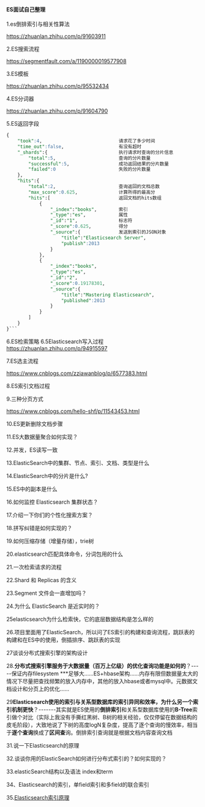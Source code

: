 #### ES面试自己整理

1.es倒排索引与相关性算法

https://zhuanlan.zhihu.com/p/91603911

2.ES搜索流程

https://segmentfault.com/a/1190000019577908

3.ES模板

https://zhuanlan.zhihu.com/p/95532434

4.ES分词器

https://zhuanlan.zhihu.com/p/91604790

5.ES返回字段

```sql
{
    "took":4,                            请求花了多少时间
    "time_out":false,				  	 有没有超时
    "_shards":{    						 执行请求时查询的分片信息
        "total":5,     					 查询的分片数量
        "successful":5,  				 成功返回结果的分片数量
        "failed":0   					 失败的分片数量
    },
    "hits":{
        "total":2,       				 查询返回的文档总数
        "max_score":0.625,  			 计算所得的最高分
        "hits":[						 返回文档的hits数组
            {
                "_index":"books",		 索引
                "_type":"es",     		 属性
                "_id":"1",      		 标志符
                "_score":0.625,      	 得分
                "_source":{			  	 发送到索引的JSON对象
                    "title":"Elasticsearch Server",
                    "publish":2013
                }
            },
            {
                "_index":"books",
                "_type":"es",
                "_id":"2",
                "_score":0.19178301,
                "_source":{
                    "title":"Mastering Elasticsearch",
                    "published":2013
                }
            }
        ]
    }
}```
```

6.ES检索策略
6.5Elasticsearch写入过程
https://zhuanlan.zhihu.com/p/94915597

7.ES选主流程

https://www.cnblogs.com/zziawanblog/p/6577383.html

8.ES索引文档过程

9.三种分页方式

https://www.cnblogs.com/hello-shf/p/11543453.html

10.ES更新删除文档步骤

11.ES大数据量聚合如何实现？

12.并发，ES读写一致

13.ElasticSearch中的集群、节点、索引、文档、类型是什么

14.ElasticSearch中的分片是什么?

15.ES中的副本是什么

16.如何监控 Elasticsearch 集群状态？

17.介绍一下你们的个性化搜索方案？

18.拼写纠错是如何实现的？

19.如何压缩存储（增量存储），trie树

20.elasticsearch匹配具体命令，分词包用的什么

21.一次检索请求的流程

22.Shard 和 Replicas 的含义

23.Segment 文件会一直增加吗？

24.为什么 ElasticSearch 是近实时的？

25elasticsearch为什么检索快，它的底层数据结构是怎么样的

26.项目里面用了ElasticSearch，所以问了ES索引的构建和查询流程，跳跃表的构建和在ES中的使用，倒插排序、跳跃表的实现

27谈谈分布式搜索引擎的架构设计



28.**分布式搜索引擎服务于大数据量（百万上亿级）的优化查询功能是如何的**？-----保证内存filesystem ***足够大……ES+hbase架构……内存有限但数据量太大的情况下尽量把查找频繁的放入内存中，其他的放入hbase或者mysql中。元数据文档设计和分页上的优化……



29**Elasticsearch使用的索引与关系型数据库的索引异同和效率，为什么另一个索引机制更快**？-------其实就是ES使用的**倒排索引**和关系型数据库使用的**B-Tree**索引做个对比（实际上我没有手撕红黑树、B树的相关经验，仅仅停留在数据结构的皮毛阶段），大致地说了下树的高度logN复杂度，提高了逐个查询的慢效率，相当于**逐个查询**换成了**区间查**询。倒排索引查询就是根据文档内容查询文档

31.说一下Elasticsearch的原理

32.谈谈你用的ElasticSearch如何进行分布式索引的？如何实现的？

33.elasticSearch结构以及语法 index和term

34、Elasticsearch的索引，单field索引和多field的联合索引

35.[Elasticsearch索引原理](https://blog.csdn.net/cyony/article/details/65437708?locationNum=9&fps=1)
